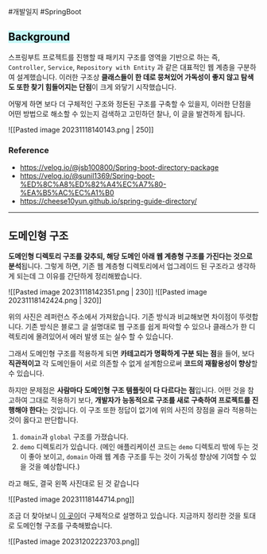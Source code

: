 #개발일지 #SpringBoot 

## <mark style="background: #ABF7F7A6;">Background</mark>

스프링부트 프로젝트를 진행할 때 패키지 구조를 영역을 기반으로 하는 즉, `Controller`, `Service`, `Repository with Entity` 과 같은 대표적인 웹 계층을 구분하여 설계했습니다. 이러한 구조상 **클래스들이 한 데로 뭉쳐있어 가독성이 좋지 않고 탐색도 또한 찾기 힘들어지는 단점**이 크게 와닿기 시작했습니다.

어떻게 하면 보다 더 구체적인 구조와 정돈된 구조를 구축할 수 있을지, 이러한 단점을 어떤 방법으로 해소할 수 있는지 검색하고 고민하던 찰나, 이 글을 발견하게 됩니다.

![[Pasted image 20231118140143.png | 250]]

### Reference
- https://velog.io/@jsb100800/Spring-boot-directory-package
- https://velog.io/@sunil1369/Spring-boot-%ED%8C%A8%ED%82%A4%EC%A7%80-%EA%B5%AC%EC%A1%B0
- https://cheese10yun.github.io/spring-guide-directory/

---
## 도메인형 구조

**도메인형 디렉토리 구조를 갖추되, 해당 도메인 아래 웹 계층형 구조를 가진다는 것으로 분석**됩니다. 그렇게 하면, 기존 웹 계층형 디렉토리에서 업그레이드 된 구조라고 생각하게 되는데 그 이유를 간단하게 정리해봤습니다.

![[Pasted image 20231118142351.png | 230]] ![[Pasted image 20231118142424.png | 320]]

위의 사진은 레퍼런스 주소에서 가져왔습니다. 기존 방식과 비교해보면 차이점이 뚜렷합니다. 기존 방식은 블로그 글 설명대로 웹 구조를 쉽게 파악할 수 있으나 클래스가 한 디렉토리에 몰려있어서 에러 발생 또는 실수 할 수 있습니다. 

그래서 도메인형 구조를 적용하게 되면 **카테고리가 명확하게 구분 되는 점**을 들어, 보다 **직관적이고** 각 도메인들이 서로 의존할 수 없게 설계함으로써 **코드의 재활용성이 향상**할 수 있습니다.

하지만 문제점은 **사람마다 도메인형 구조 템플릿이 다 다르다는 점**입니다. 어떤 것을 참고하여 그대로 적용하기 보다, **개발자가 능동적으로 구조를 새로 구축하여 프로젝트를 진행해야 한다**는 것입니다.
이 구조 또한 정답이 없기에 위의 사진의 장점을 골라 적용하는 것이 옳다고 판단합니다.

1. `domain`과 `global` 구조를 가졌습니다.
2. `demo` 디렉토리가 있습니다. (메인 애플리케이션 코드는 `demo` 디렉토리 밖에 두는 것이 좋아 보이고, `domain` 아래 웹 계층 구조를 두는 것이 가독성 향상에 기여할 수 있을 것을 예상합니다.)

라고 해도, 결국 왼쪽 사진대로 된 것 같습니다

![[Pasted image 20231118144714.png]]

조금 더 찾아보니 [이 곳이](https://cheese10yun.github.io/spring-guide-directory/)더 구체적으로 설명하고 있습니다.
지금까지 정리한 것을 토대로 도메인형 구조를 구축해봤습니다.

![[Pasted image 20231202223703.png]]